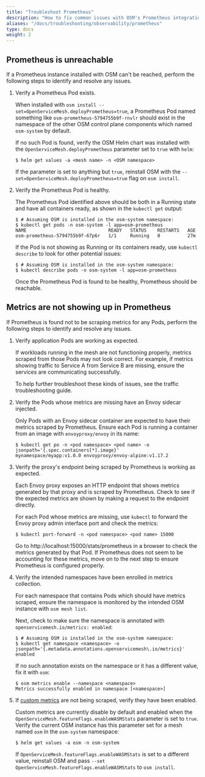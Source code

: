 ```yaml
---
title: "Troubleshoot Prometheus"
description: "How to fix common issues with OSM's Prometheus integration"
aliases: "/docs/troubleshooting/observability/prometheus"
type: docs
weight: 2
---
```


## Prometheus is unreachable

If a Prometheus instance installed with OSM can't be reached, perform the following steps to identify and resolve any issues.

1. Verify a Prometheus Pod exists.

    When installed with `osm install --set=OpenServiceMesh.deployPrometheus=true`, a Prometheus Pod named something like `osm-prometheus-5794755b9f-rnvlr` should exist in the namespace of the other OSM control plane components which named `osm-system` by default.

    If no such Pod is found, verify the OSM Helm chart was installed with the `OpenServiceMesh.deployPrometheus` parameter set to `true` with `helm`:

    ```console
    $ helm get values -a <mesh name> -n <OSM namespace>
    ```

    If the parameter is set to anything but `true`, reinstall OSM with the `--set=OpenServiceMesh.deployPrometheus=true` flag on `osm install`.

1. Verify the Prometheus Pod is healthy.

    The Prometheus Pod identified above should be both in a Running state and have all containers ready, as shown in the `kubectl get` output:

    ```console
    $ # Assuming OSM is installed in the osm-system namespace:
    $ kubectl get pods -n osm-system -l app=osm-prometheus
    NAME                              READY   STATUS    RESTARTS   AGE
    osm-prometheus-5794755b9f-67p6r   1/1     Running   0          27m
    ```

    If the Pod is not showing as Running or its containers ready, use `kubectl describe` to look for other potential issues:

    ```console
    $ # Assuming OSM is installed in the osm-system namespace:
    $ kubectl describe pods -n osm-system -l app=osm-prometheus
    ```

    Once the Prometheus Pod is found to be healthy, Prometheus should be reachable.

## Metrics are not showing up in Prometheus

If Prometheus is found not to be scraping metrics for any Pods, perform the following steps to identify and resolve any issues.

1. Verify application Pods are working as expected.

    If workloads running in the mesh are not functioning properly, metrics scraped from those Pods may not look correct. For example, if metrics showing traffic to Service A from Service B are missing, ensure the services are communicating successfully.

    To help further troubleshoot these kinds of issues, see the traffic troubleshooting guide.

1. Verify the Pods whose metrics are missing have an Envoy sidecar injected.

    Only Pods with an Envoy sidecar container are expected to have their metrics scraped by Prometheus. Ensure each Pod is running a container from an image with `envoyproxy/envoy` in its name:

    ```console
    $ kubectl get po -n <pod namespace> <pod name> -o jsonpath='{.spec.containers[*].image}'
    mynamespace/myapp:v1.0.0 envoyproxy/envoy-alpine:v1.17.2
    ```
1. Verify the proxy's endpoint being scraped by Prometheus is working as expected.

    Each Envoy proxy exposes an HTTP endpoint that shows metrics generated by that proxy and is scraped by Prometheus. Check to see if the expected metrics are shown by making a request to the endpoint directly.

    For each Pod whose metrics are missing, use `kubectl` to forward the Envoy proxy admin interface port and check the metrics:

    ```console
    $ kubectl port-forward -n <pod namespace> <pod name> 15000
    ```

    Go to http://localhost:15000/stats/prometheus in a browser to check the metrics generated by that Pod. If Prometheus does not seem to be accounting for these metrics, move on to the next step to ensure Prometheus is configured properly.

1. Verify the intended namespaces have been enrolled in metrics collection.

    For each namespace that contains Pods which should have metrics scraped, ensure the namespace is monitored by the intended OSM instance with `osm mesh list`.

    Next, check to make sure the namespace is annotated with `openservicemesh.io/metrics: enabled`:

    ```console
    $ # Assuming OSM is installed in the osm-system namespace:
    $ kubectl get namespace <namespace> -o jsonpath='{.metadata.annotations.openservicemesh\.io/metrics}'
    enabled
    ```

    If no such annotation exists on the namespace or it has a different value, fix it with `osm`:

    ```console
    $ osm metrics enable --namespace <namespace>
    Metrics successfully enabled in namespace [<namespace>]
    ```

2. If [custom metrics](/docs/guides/observability/metrics/#custom-metrics) are not being scraped, verify they have been enabled.

    Custom metrics are currently disable by default and enabled when the `OpenServiceMesh.featureFlags.enableWASMStats` parameter is set to `true`. Verify the current OSM instance has this parameter set for a mesh named `osm` in the `osm-system` namespace:

    ```console
    $ helm get values -a osm -n osm-system
    ```

    If `OpenServiceMesh.featureFlags.enableWASMStats` is set to a different value, reinstall OSM and pass `--set OpenServiceMesh.featureFlags.enableWASMStats` to `osm install`.
